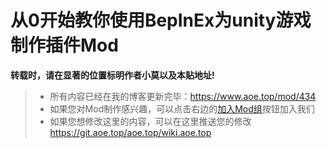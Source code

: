 # 从0开始教你使用BepInEx为unity游戏制作插件Mod

**转载时，请在显著的位置标明作者小莫以及本贴地址!**



> - 所有内容已经在我的博客更新完毕：https://www.aoe.top/mod/434
> - 如果您对Mod制作感兴趣，可以点击右边的[加入Mod组](https://mod.3dmgame.com/read/12)按钮加入我们
> - 如果您想修改这里的内容，可以在这里推送您的修改 https://git.aoe.top/aoe.top/wiki.aoe.top